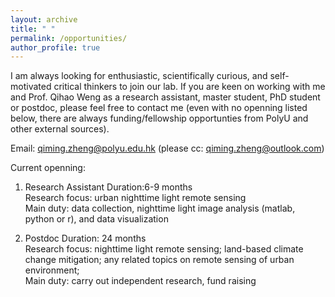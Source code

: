 ```yaml
---
layout: archive
title: " "
permalink: /opportunities/
author_profile: true
---
```


I am always looking for enthusiastic, scientifically curious, and self-motivated critical thinkers to join our lab. If you are keen on working with me and Prof. Qihao Weng as a research assistant, master student, PhD student or postdoc, please feel free to contact me (even with no openning listed below, there are always  funding/fellowship opportunties from PolyU and other external sources). 

Email: qiming.zheng@polyu.edu.hk (please cc: qiming.zheng@outlook.com)

Current openning:
1. Research Assistant
Duration:6-9 months   
Research focus: urban nighttime light remote sensing   
Main duty: data collection, nighttime light image analysis (matlab, python or r), and data visualization   

2. Postdoc
Duration: 24 months   
Research focus: nighttime light remote sensing; land-based climate change mitigation; any related topics on remote sensing of urban environment;    
Main duty: carry out independent research, fund raising

